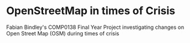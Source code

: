 # OpenStreetMap in times of Crisis
Fabian Bindley's COMP0138 Final Year Project investigating changes on Open Street Map (OSM) during times of crisis
